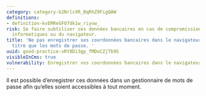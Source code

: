 ```yaml
---
category: category-b2NrlcXR_BqRhZ9FigQAW
definitions:
- definition-kvEMReGFO7dk1w_riyvw_
risk: Se faire subtiliser ses données bancaires en cas de compromission de ses appareils
  informatiques ou du navigateur.
title: 'Ne pas enregistrer ses coordonnées bancaires dans le navigateur web au même
  titre que les mots de passe. '
uuid: good-practice-vRY8Di3gp_fMDoCZjTb9S
visibleInCms: true
vulnerability: Enregistrer vos coordonnées bancaires dans le navigateur web.
---
```


Il est possible d’enregistrer ces données dans un gestionnaire de mots de passe afin qu’elles soient accessibles à tout moment.